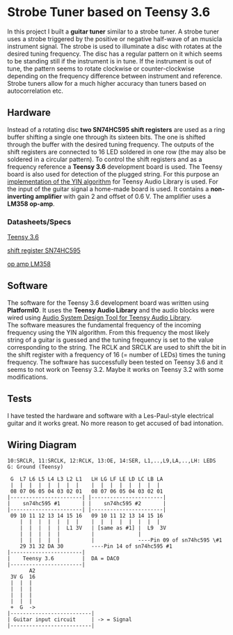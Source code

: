 # Strobe Tuner based on Teensy 3.6

In this project I built a **guitar tuner** similar to a strobe tuner. A strobe tuner uses a strobe triggered by the positive or negative half-wave of an musicla instrument signal. The strobe is used to illuminate a disc with rotates at the desired tuning frequency. The disc has a regular pattern on it which seems to be standing still if the instrument is in tune. If the instrument is out of tune, the pattern seems to rotate clockwise or counter-clockwise depending on the frequency difference between instrument and reference. Strobe tuners allow for a much higher accuracy than tuners based on autocorrelation etc.

## Hardware
Instead of a rotating disc **two SN74HC595 shift registers** are used as a ring buffer shifting a single one through its sixteen bits. The one is shifted through the buffer with the desired tuning frequency. The outputs of the shift registers are connected to 16 LED soldered in one row (the may also be soldered in a circular pattern).
To control the shift registers and as a frequency reference a **Teensy 3.6** development board is used. The Teensy board is also used for detection of the plugged string. For this purpose an [implementation of the YIN algorithm](https://github.com/duff2013/AudioTuner) for Teensy Audio Library is used.
For the input of the guitar signal a home-made board is used. It contains a **non-inverting amplifier** with gain 2 and offset of 0.6 V. The amplifier uses a **LM358 op-amp**.

### Datasheets/Specs
[Teensy 3.6](https://www.pjrc.com/teensy/techspecs.html)  

[shift register SN74HC595](http://www.ti.com/lit/ds/symlink/sn74hc595.pdf)  

[op amp LM358](http://www.ti.com/lit/ds/symlink/lm158-n.pdf)  

## Software
The software for the Teensy 3.6 development board was written using **PlatformIO**. It uses the **Teensy Audio Library** and the audio blocks were wired using [Audio System Design Tool for Teensy Audio Library](https://www.pjrc.com/teensy/gui/index.html).  
The software measures the fundamental frequency of the incoming frequency using the YIN algorithm. From this frequency the most likely string of a guitar is guessed and the tuning frequency is set to the value corresponding to the string. The RCLK and SRCLK are used to shift the bit in the shift register with a frequency of 16 (= number of LEDs) times the tuning frequency.
The software has successfully been tested on Teensy 3.6 and it seems to not work on Teensy 3.2. Maybe it works on Teensy 3.2 with some modifications.

## Tests
I have tested the hardware and software with a Les-Paul-style electrical guitar and it works great. No more reason to get accused of bad intonation.


## Wiring Diagram

```  
10:SRCLR, 11:SRCLK, 12:RCLK, 13:OE, 14:SER, L1,..,L9,LA,..,LH: LEDS  
G: Ground (Teensy)  

 G  L7 L6 L5 L4 L3 L2 L1   LH LG LF LE LD LC LB LA                   
 |  |  |  |  |  |  |  |    |  |  |  |  |  |  |  |  
 08 07 06 05 04 03 02 01   08 07 06 05 04 03 02 01  
|-----------------------| |-----------------------|  
|    sn74hc595 #1       | |    sn74hc595 #2       |  
|-----------------------| |-----------------------|  
 09 10 11 12 13 14 15 16   09 10 11 12 13 14 15 16  
    |  |  |  |  |  |  |    |  |  |  |  |  |  |  |  
    |  |  |  |  |  L1 3V   | [same as #1] |  L9  3V  
    |  |  |  |  |          |              |  
    |  |  |  |  |          |              ----Pin 09 of sn74hc595 \#1  
    29 31 32 DA 30         ----Pin 14 of sn74hc595 #1  
|-----------------------|  
|    Teensy 3.6         |  DA = DAC0  
|-----------------------|  
       A2  
 3V G  16  
 |  |  |  
 |  |  |  
 |  |  |  
 |  |  |  
 +  G  ->  
|--------------------------|  
| Guitar input circuit     | -> = Signal  
|--------------------------|  
```
